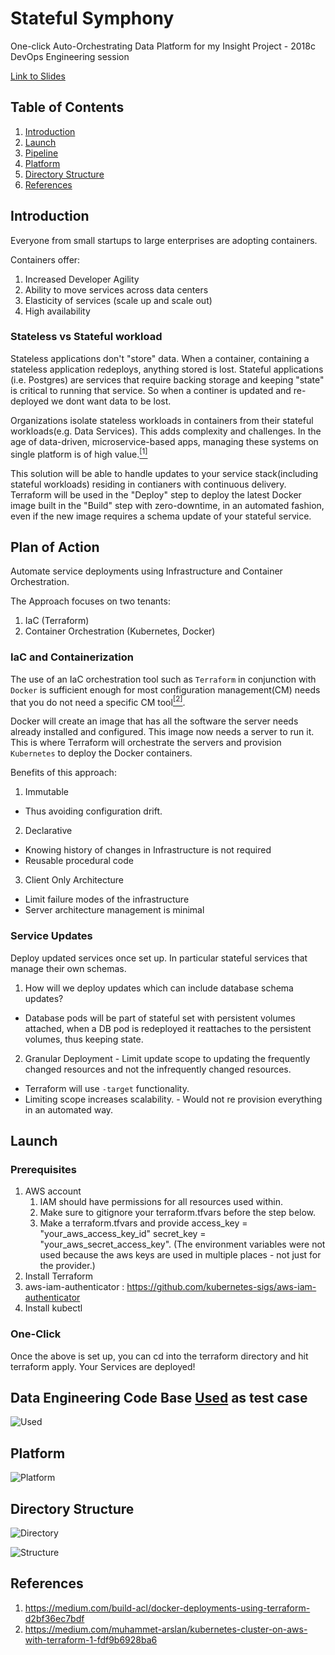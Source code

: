 # Stateful Symphony
One-click Auto-Orchestrating Data Platform for my Insight Project - 2018c DevOps Engineering session 

[Link to Slides](https://drive.google.com/open?id=134hZsT7wfJnNBD61s5mCT0XFj4KIue_-_AZZJuyE--k)

## Table of Contents
1. [Introduction](README.md#introduction)
2. [Launch](README.md#launch)
3. [Pipeline](README.md#data-engineering-code-base-used-as-test-case)
4. [Platform](README.md#platform)
5. [Directory Structure](README.md#directory-structure)
6. [References](README.md#references)

## Introduction
Everyone from small startups to large enterprises are adopting containers.

Containers offer:
 1. Increased Developer Agility
 2. Ability to move services across data centers
 3. Elasticity of services (scale up and scale out)
 4. High availability

### Stateless vs Stateful workload
Stateless applications don't "store" data. When a container, containing a stateless application redeploys, anything stored is lost. Stateful applications (i.e. Postgres) are services that require backing storage and keeping "state" is critical to running that service. So when a continer is updated and re-deployed we dont want data to be lost.

Organizations isolate stateless workloads in containers from their stateful workloads(e.g. Data Services). This adds complexity and challenges. In the age of data-driven, microservice-based apps, managing these systems on single platform is of high value.[<sup>[1]</sup>](https://mesosphere.com/blog/stateful-services-black-sheep-container-world/)

This solution will be able to handle updates to your service stack(including stateful workloads) residing in contianers with continuous delivery. Terraform will be used in the "Deploy" step to deploy the latest Docker image built in the "Build" step with zero-downtime, in an automated fashion, even if the new image requires a schema update of your stateful service.

## Plan of Action
Automate service deployments using Infrastructure and Container Orchestration.

The Approach focuses on two tenants:
1. IaC (Terraform)
2. Container Orchestration (Kubernetes, Docker)

### IaC and Containerization
The use of an IaC orchestration tool such as `Terraform` in conjunction with `Docker` is sufficient enough for most configuration management(CM) needs that you do not need a specific CM tool[<sup>[2]</sup>](https://blog.gruntwork.io/why-we-use-terraform-and-not-chef-puppet-ansible-saltstack-or-cloudformation-7989dad2865c).

Docker will create an image that has all the software the server needs already installed and configured.
This image now needs a server to run it. This is where Terraform will orchestrate the servers and provision `Kubernetes` to deploy the Docker containers.

Benefits of this approach:
1. Immutable
  * Thus avoiding configuration drift.
2. Declarative 
  * Knowing history of changes in Infrastructure is not required
  * Reusable procedural code
3. Client Only Architecture
  * Limit failure modes of the infrastructure
  * Server architecture management is minimal

### Service Updates
Deploy updated services once set up. In particular stateful services that manage their own schemas.
 1. How will we deploy updates which can include database schema updates?
   * Database pods will be part of stateful set with persistent volumes attached, when a DB pod is redeployed it reattaches to the persistent volumes, thus keeping state.
 2. Granular Deployment - Limit update scope to updating the frequently changed resources and not the infrequently changed resources.
   * Terraform will use `-target` functionality.
   * Limiting scope increases scalability. - Would not re provision everything in an automated way.

## Launch
### Prerequisites

1. AWS account
    1. IAM should have permissions for all resources used within.
    2. Make sure to gitignore your terraform.tfvars before the step below.
    3. Make a terraform.tfvars and provide access_key = "your_aws_access_key_id" secret_key = "your_aws_secret_access_key". (The environment variables were not used because the aws keys are used in multiple places - not just for the provider.)
2. Install Terraform
3. aws-iam-authenticator : https://github.com/kubernetes-sigs/aws-iam-authenticator
4. Install kubectl

### One-Click
Once the above is set up, you can cd into the terraform directory and hit terraform apply. Your Services are deployed!

## Data Engineering Code Base [Used](github.com/CCInCharge/campsite-hot-or-not) as test case

![Used](https://raw.githubusercontent.com/moosahmed/Stateful_Symphony/master/images/pipe.png "Used")

## Platform

![Platform](https://raw.githubusercontent.com/moosahmed/Stateful_Symphony/master/images/platform.png "Platform")

## Directory Structure

![Directory](https://raw.githubusercontent.com/moosahmed/Stateful_Symphony/master/images/tree1.png "Directory")

![Structure](https://raw.githubusercontent.com/moosahmed/Stateful_Symphony/master/images/tree2.png "Structure")

## References
1. https://medium.com/build-acl/docker-deployments-using-terraform-d2bf36ec7bdf
2. https://medium.com/muhammet-arslan/kubernetes-cluster-on-aws-with-terraform-1-fdf9b6928ba6

